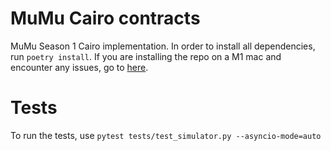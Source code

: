 # MuMu Cairo contracts

MuMu Season 1 Cairo implementation. In order to install all dependencies, run `poetry install`.
If you are installing the repo on a M1 mac and encounter any issues, go to [here](https://github.com/OpenZeppelin/nile/issues/22).

# Tests

To run the tests, use `pytest tests/test_simulator.py --asyncio-mode=auto`
